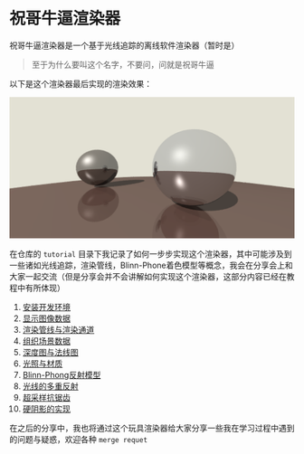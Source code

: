 # 祝哥牛逼渲染器

祝哥牛逼渲染器是一个基于光线追踪的离线软件渲染器（暂时是）

> 至于为什么要叫这个名字，不要问，问就是祝哥牛逼

以下是这个渲染器最后实现的渲染效果：

![硬阴影](./tutorial/images/10/硬阴影.png)

在仓库的 `tutorial` 目录下我记录了如何一步步实现这个渲染器，其中可能涉及到一些诸如光线追踪，渲染管线，Blinn-Phone着色模型等概念，我会在分享会上和大家一起交流（但是分享会并不会讲解如何实现这个渲染器，这部分内容已经在教程中有所体现）

1. [安装开发环境](tutorial/01%20安装开发环境.md)
2. [显示图像数据](tutorial/02%20显示图像数据.md)
3. [渲染管线与渲染通道](tutorial/03%20渲染管线与渲染通道.md)
4. [组织场景数据](tutorial/04%20组织场景数据.md)
5. [深度图与法线图](tutorial/05%20深度图与法线图.md)
6. [光照与材质](tutorial/06%20光照与材质.md)
7. [Blinn-Phong反射模型](tutorial/07%20Blinn-Phong反射模型.md)
8. [光线的多重反射](tutorial/08%20光线的多重反射.md)
9. [超采样抗锯齿](tutorial/09%20超采样抗锯齿.md)
10. [硬阴影的实现](tutorial/10%20硬阴影的实现.md)

在之后的分享中，我也将通过这个玩具渲染器给大家分享一些我在学习过程中遇到的问题与疑惑，欢迎各种 `merge requet`